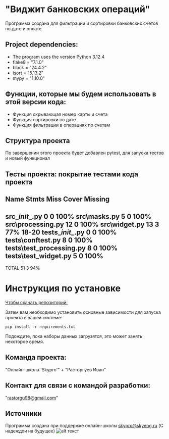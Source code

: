 # "Виджит банковских операций"

Программа создана для фильтрации и сортировки банковских счетов по дате и оплате.

## Project dependencies:
* The program uses the version Python 3.12.4
* flake8 = "7.1.0"
* black = "24.4.2"
* isort = "5.13.2"
* mypy = "1.10.0"


## Функции, которые мы будем использовать в этой версии кода:

* Функция скрывающая номер карты и счета
* Функция сортировки по дате
* Функция фильтрации в операциях по счетам

## Структура проекта
По завершении этого проекта будет добавлен pytest, для запуска тестов и новый функционал

## Тесты проекта: покрытие тестами кода проекта 
Name                       Stmts   Miss  Cover   Missing
--------------------------------------------------------
src\__init__.py                0      0   100%
src\masks.py                   5      0   100%
src\processing.py             12      0   100%
src\widget.py                 13      3    77%   18-20
tests\__init__.py              0      0   100%
tests\conftest.py              8      0   100%
tests\test_processing.py       8      0   100%
tests\test_widget.py           5      0   100%
--------------------------------------------------------
TOTAL                         51      3    94%



# Инструкция по установке
[Чтобы скачать репозиторий:](https://github.com/IvanRas/homework_10_1/pull/1)

Затем вам необходимо установить основные зависимости для запуска проекта в вашей системе:

```pip install -r requirements.txt```

Подождите, пока наборы данных загрузятся, это может занять некоторое время. 

## Команда проекта:

"Онлайн-школа 'Skypro'" + 
"Расторгуев Иван"

## Контакт для связи с командой разработки:
"rastorgu98@gmail.com"

## Источники
Программа создана при поддержке онлайн-школы [skypro@skyeng.ru](https://sky.pro/#giftpopup) (С надеждои на будущее)
 ![alt текст](https://static.tildacdn.com/tild3364-3965-4237-b664-363533643431/Group_1321317003.svg)
